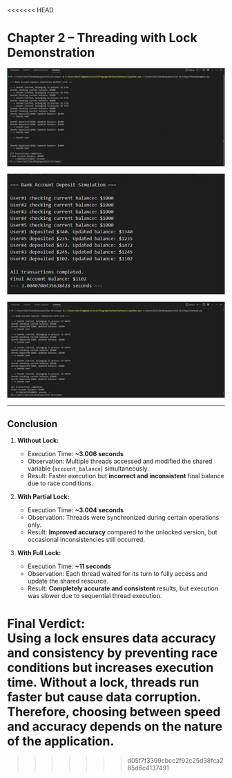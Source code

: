 <<<<<<< HEAD
# Chapter 2 – Threading with Lock Demonstration

![Thread Demonstration](https://raw.githubusercontent.com/ayanatiq01-arch/parallel-DC/main/P-DC/thread.JPG)

![Lock Demonstration](https://raw.githubusercontent.com/ayanatiq01-arch/parallel-DC/main/P-DC/lock.JPG)

![Lock 2 Demonstration](https://raw.githubusercontent.com/ayanatiq01-arch/parallel-DC/main/P-DC/lock2.JPG)





---

## Conclusion

1. **Without Lock:**  
   - Execution Time: **~3.006 seconds**  
   - Observation: Multiple threads accessed and modified the shared variable (`account_balance`) simultaneously.  
   - Result: Faster execution but **incorrect and inconsistent** final balance due to race conditions.

2. **With Partial Lock:**  
   - Execution Time: **~3.004 seconds**  
   - Observation: Threads were synchronized during certain operations only.  
   - Result: **Improved accuracy** compared to the unlocked version, but occasional inconsistencies still occurred.

3. **With Full Lock:**  
   - Execution Time: **~11 seconds**  
   - Observation: Each thread waited for its turn to fully access and update the shared resource.  
   - Result: **Completely accurate and consistent** results, but execution was slower due to sequential thread execution.

**Final Verdict:**  
Using a lock ensures **data accuracy and consistency** by preventing race conditions but increases **execution time**. Without a lock, threads run faster but cause data corruption. Therefore, choosing between speed and accuracy depends on the nature of the application.
=======

>>>>>>> d05f7f3399cbcc2f92c25d38fca285d6c4137491
